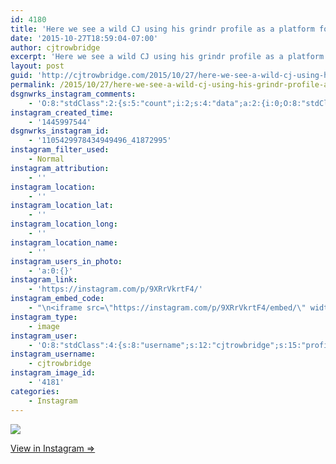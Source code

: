```yaml
---
id: 4180
title: 'Here we see a wild CJ using his grindr profile as a platform for his controversial &#8220;ready for xmas&#8221; beliefs. #&#x1f384; #&#x1f381;'
date: '2015-10-27T18:59:04-07:00'
author: cjtrowbridge
excerpt: 'Here we see a wild CJ using his grindr profile as a platform for his controversial "ready for xmas" beliefs. #&#x1f384; #&#x1f381;'
layout: post
guid: 'http://cjtrowbridge.com/2015/10/27/here-we-see-a-wild-cj-using-his-grindr-profile-as-a-platform-for-his-controversial-ready-for-xmas-beliefs-%f0%9f%8e%84-%f0%9f%8e%81/'
permalink: /2015/10/27/here-we-see-a-wild-cj-using-his-grindr-profile-as-a-platform-for-his-controversial-ready-for-xmas-beliefs-%f0%9f%8e%84-%f0%9f%8e%81/
dsgnwrks_instagram_comments:
    - 'O:8:"stdClass":2:{s:5:"count";i:2;s:4:"data";a:2:{i:0;O:8:"stdClass":4:{s:12:"created_time";s:10:"1445998764";s:4:"text";s:87:"LOL please smack a festive bow on top of it before sending out all Christmas dick pics.";s:4:"from";O:8:"stdClass":4:{s:8:"username";s:9:"aquamatey";s:15:"profile_picture";s:110:"https://scontent.cdninstagram.com/hphotos-xaf1/t51.2885-19/s150x150/11849835_1622027094743769_1401467600_a.jpg";s:2:"id";s:9:"178804699";s:9:"full_name";s:11:"Andrew Mote";}s:2:"id";s:19:"1105440212771590464";}i:1;O:8:"stdClass":4:{s:12:"created_time";s:10:"1446002361";s:4:"text";s:105:"Step one: cut a hole in the box. Two: put your Dick in the box. Three: have him open the box. #dickinabox";s:4:"from";O:8:"stdClass":4:{s:8:"username";s:8:"jaseface";s:15:"profile_picture";s:107:"https://igcdn-photos-h-a.akamaihd.net/hphotos-ak-xfa1/t51.2885-19/11420762_483371441839063_1364896557_a.jpg";s:2:"id";s:7:"1489249";s:9:"full_name";s:8:"Jase [R]";}s:2:"id";s:19:"1105470387173380142";}}}'
instagram_created_time:
    - '1445997544'
dsgnwrks_instagram_id:
    - '1105429978434949496_41872995'
instagram_filter_used:
    - Normal
instagram_attribution:
    - ''
instagram_location:
    - ''
instagram_location_lat:
    - ''
instagram_location_long:
    - ''
instagram_location_name:
    - ''
instagram_users_in_photo:
    - 'a:0:{}'
instagram_link:
    - 'https://instagram.com/p/9XRrVkrtF4/'
instagram_embed_code:
    - "\n<iframe src=\"https://instagram.com/p/9XRrVkrtF4/embed/\" width=\"612\" height=\"710\" frameborder=\"0\" scrolling=\"no\" allowtransparency=\"true\" class=\"insta-image-embed\"></iframe>\n"
instagram_type:
    - image
instagram_user:
    - 'O:8:"stdClass":4:{s:8:"username";s:12:"cjtrowbridge";s:15:"profile_picture";s:109:"https://scontent.cdninstagram.com/hphotos-xaf1/t51.2885-19/s150x150/12081186_1759494767611229_280555941_a.jpg";s:2:"id";s:8:"41872995";s:9:"full_name";s:13:"CJ Trowbridge";}'
instagram_username:
    - cjtrowbridge
instagram_image_id:
    - '4181'
categories:
    - Instagram
---
```


[![](http://blog.cjtrowbridge.com/wp-content/uploads/2015/10/12107546_1625813644336855_432582142_n.jpg)](https://instagram.com/p/9XRrVkrtF4/)

[View in Instagram ⇒](https://instagram.com/p/9XRrVkrtF4/)